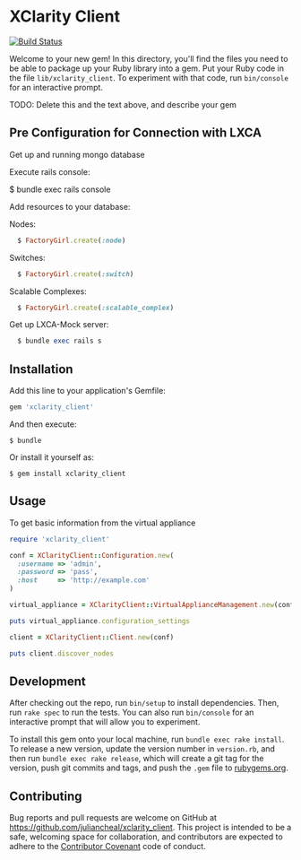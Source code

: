 # XClarity Client

[![Build Status](https://travis-ci.org/juliancheal/xclarity_client.svg)](https://travis-ci.org/juliancheal/xclarity_client)

Welcome to your new gem! In this directory, you'll find the files you need to be able to package up your Ruby library into a gem. Put your Ruby code in the file `lib/xclarity_client`. To experiment with that code, run `bin/console` for an interactive prompt.

TODO: Delete this and the text above, and describe your gem

## Pre Configuration for Connection with LXCA


Get up and running mongo database

Execute rails console:

  $ bundle exec rails console

Add resources to your database:

Nodes:

```ruby
  $ FactoryGirl.create(:node)
```
Switches:

```ruby
  $ FactoryGirl.create(:switch)
```
Scalable Complexes:

```ruby
  $ FactoryGirl.create(:scalable_complex)
```
Get up LXCA-Mock server:

```ruby
  $ bundle exec rails s
```

## Installation

Add this line to your application's Gemfile:

```ruby
gem 'xclarity_client'
```

And then execute:

    $ bundle

Or install it yourself as:

    $ gem install xclarity_client

## Usage

To get basic information from the virtual appliance

```ruby
require 'xclarity_client'

conf = XClarityClient::Configuration.new(
  :username => 'admin',
  :password => 'pass',
  :host     => 'http://example.com'
)

virtual_appliance = XClarityClient::VirtualApplianceManagement.new(conf)

puts virtual_appliance.configuration_settings

client = XClarityClient::Client.new(conf)

puts client.discover_nodes
```

## Development

After checking out the repo, run `bin/setup` to install dependencies. Then, run `rake spec` to run the tests. You can also run `bin/console` for an interactive prompt that will allow you to experiment.

To install this gem onto your local machine, run `bundle exec rake install`. To release a new version, update the version number in `version.rb`, and then run `bundle exec rake release`, which will create a git tag for the version, push git commits and tags, and push the `.gem` file to [rubygems.org](https://rubygems.org).

## Contributing

Bug reports and pull requests are welcome on GitHub at https://github.com/juliancheal/xclarity_client. This project is intended to be a safe, welcoming space for collaboration, and contributors are expected to adhere to the [Contributor Covenant](http://contributor-covenant.org) code of conduct.
